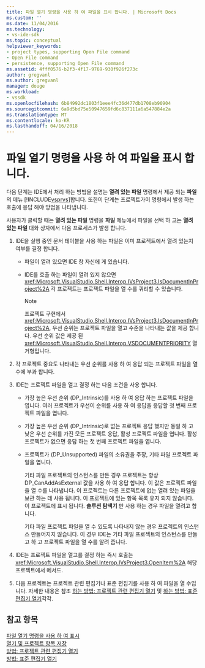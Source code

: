 ```yaml
---
title: 파일 열기 명령을 사용 하 여 파일을 표시 합니다. | Microsoft Docs
ms.custom: ''
ms.date: 11/04/2016
ms.technology:
- vs-ide-sdk
ms.topic: conceptual
helpviewer_keywords:
- project types, supporting Open File command
- Open File command
- persistence, supporting Open File command
ms.assetid: 4fff0576-b2f3-4f17-9769-930f926f273c
author: gregvanl
ms.author: gregvanl
manager: douge
ms.workload:
- vssdk
ms.openlocfilehash: 6b84992dc1803f1eee4fc36d477db1708eb90904
ms.sourcegitcommit: 6a9d5bd75e50947659fd6c837111a6a547884e2a
ms.translationtype: MT
ms.contentlocale: ko-KR
ms.lasthandoff: 04/16/2018
---
```

# <a name="displaying-files-by-using-the-open-file-command"></a>파일 열기 명령을 사용 하 여 파일을 표시 합니다.
다음 단계는 IDE에서 처리 하는 방법을 설명는 **열려 있는 파일** 명령에서 제공 되는 **파일** 의 메뉴 [!INCLUDE[vsprvs](../../code-quality/includes/vsprvs_md.md)]합니다. 또한이 단계는 프로젝트가이 명령에서 발생 하는 호출에 응답 해야 방법을 나타냅니다.  
  
 사용자가 클릭할 때는 **열려 있는 파일** 명령을 **파일** 메뉴에서 파일을 선택 하 고는 **열려 있는 파일** 대화 상자에서 다음 프로세스가 발생 합니다.  
  
1.  IDE을 실행 중인 문서 테이블을 사용 하는 파일은 이미 프로젝트에서 열려 있는지 여부를 결정 합니다.  
  
    -   파일이 열려 있으면 IDE 창 자신에 게 있습니다.  
  
    -   IDE를 호출 하는 파일이 열려 있지 않으면 <xref:Microsoft.VisualStudio.Shell.Interop.IVsProject3.IsDocumentInProject%2A> 각 프로젝트는 프로젝트 파일을 열 수를 쿼리할 수 있습니다.  
  
        > [!NOTE]
        >  프로젝트 구현에서 <xref:Microsoft.VisualStudio.Shell.Interop.IVsProject3.IsDocumentInProject%2A>, 우선 순위는 프로젝트 파일을 열고 수준을 나타내는 값을 제공 합니다. 우선 순위 값은 제공 된 <xref:Microsoft.VisualStudio.Shell.Interop.VSDOCUMENTPRIORITY> 열거형입니다.  
  
2.  각 프로젝트 중요도 나타내는 우선 순위를 사용 하 여 응답 되는 프로젝트 파일을 열 수에 부과 합니다.  
  
3.  IDE는 프로젝트 파일을 열고 결정 하는 다음 조건을 사용 합니다.  
  
    -   가장 높은 우선 순위 (DP_Intrinsic)를 사용 하 여 응답 하는 프로젝트 파일을 엽니다. 여러 프로젝트가 우선이 순위를 사용 하 여 응답을 응답할 첫 번째 프로젝트 파일을 엽니다.  
  
    -   가장 높은 우선 순위 (DP_Intrinsic)로 없는 프로젝트 응답 했지만 동일 하 고 낮은 우선 순위를 가진 모든 프로젝트 응답, 활성 프로젝트 파일을 엽니다. 활성 프로젝트가 없으면 응답 하는 첫 번째 프로젝트 파일을 엽니다.  
  
    -   프로젝트가 (DP_Unsupported) 파일의 소유권을 주장, 기타 파일 프로젝트 파일을 엽니다.  
  
         기타 파일 프로젝트의 인스턴스를 만든 경우 프로젝트는 항상 DP_CanAddAsExternal 값을 사용 하 여 응답 합니다. 이 값은 프로젝트 파일을 열 수를 나타냅니다. 이 프로젝트는 다른 프로젝트에 없는 열려 있는 파일을 보관 하는 데 사용 됩니다. 이 프로젝트에 있는 항목 목록 유지 되지 않습니다. 이 프로젝트에 표시 됩니다. **솔루션 탐색기** 만 사용 하는 경우 파일을 열려고 합니다.  
  
         기타 파일 프로젝트 파일을 열 수 있도록 나타내지 않는 경우 프로젝트의 인스턴스 만들어지지 않습니다. 이 경우 IDE는 기타 파일 프로젝트의 인스턴스를 만들고 하 고 프로젝트 파일을 열 수를 알려 줍니다.  
  
4.  IDE는 프로젝트 파일을 열고를 결정 하는 즉시 호출는 <xref:Microsoft.VisualStudio.Shell.Interop.IVsProject3.OpenItem%2A> 해당 프로젝트에서 메서드.  
  
5.  다음 프로젝트는 프로젝트 관련 편집기나 표준 편집기를 사용 하 여 파일을 열 수입니다. 자세한 내용은 참조 [하는 방법: 프로젝트 관련 편집기 열기](../../extensibility/how-to-open-project-specific-editors.md) 및 [하는 방법: 표준 편집기 열기](../../extensibility/how-to-open-standard-editors.md)각각.  
  
## <a name="see-also"></a>참고 항목  
 [파일 열기 명령을 사용 하 여 표시](../../extensibility/internals/displaying-files-by-using-the-open-with-command.md)   
 [열기 및 프로젝트 항목 저장](../../extensibility/internals/opening-and-saving-project-items.md)   
 [방법: 프로젝트 관련 편집기 열기](../../extensibility/how-to-open-project-specific-editors.md)   
 [방법: 표준 편집기 열기](../../extensibility/how-to-open-standard-editors.md)